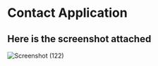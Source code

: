 # Contact Application

## Here is the screenshot attached

![Screenshot (122)](https://github.com/user-attachments/assets/94526931-ad8e-4116-8d36-ecb6b9a77f32)
